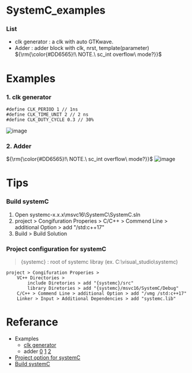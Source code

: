 # SystemC_examples

### List
- clk generator : a clk with auto GTKwave.
- Adder : adder block with clk, nrst, template(parameter) ${\rm{\color{#DD6565}!\ NOTE.\ sc_int overflow\ mode?}}$

# Examples
### 1. clk generator
    #define CLK_PERIOD 1 // 1ns
    #define CLK_TIME_UNIT 2 // 2 ns
    #define	CLK_DUTY_CYCLE 0.3 // 30%
![image](https://github.com/serafi1204/SystemC_examples/assets/122208990/61293010-8d1c-44dd-8ad6-cb50cd525ebc)

### 2. Adder
${\rm{\color{#DD6565}!\ NOTE.\ sc_int overflow\ mode?}}$
![image](https://github.com/serafi1204/SystemC_examples/assets/122208990/6bc1b67d-05e1-4b8d-9ded-726d988b8aee)


# Tips
### Build systemC
1. Open systemc-x.x.x\msvc16\SystemC\SystemC.sln
2. project > Congifuration Properies > C/C++ > Commend Line > additional Option > add "/std:c++17"
3. Build > Build Solution

### Project configuration for systemC
> {systemc} : root of systemc libray (ex. C:\visual_studio\systemc)

    project > Congifuration Properies > 
        VC++ Directories > 
            include Diretories > add "{systemc}/src"
            library Diretories > add "{systemc}/msvc16/SystemC/Debug"
        C/C++ > Commend Line > additional Option > add "/vmg /std:c++17"
        Linker > Input > Additional Dependencies > add "systemc.lib"

# Referance
- Examples
    - [clk generator](https://leehc257.tistory.com/72)
    - adder [0](https://funnyfab.tistory.com/2) [1](https://gtrfx.github.io/2020/02/16/systemc-basics.html) [2](https://leehc257.tistory.com/83)
- [Project option for systemC](https://www.youtube.com/watch?v=0VxvIzVdoaI&t=16s)
- [Build systemC](https://www.youtube.com/watch?v=0VxvIzVdoaI&t=16s)
